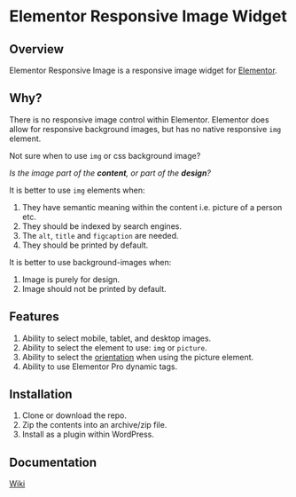# Elementor Responsive Image Widget
## Overview
Elementor Responsive Image is a responsive image widget for [Elementor](https://elementor.com).

## Why?
There is no responsive image control within Elementor. Elementor does allow for responsive background images, but has no native responsive `img` element.

Not sure when to use `img` or css background image? 

*Is the image part of the **content**, or part of the **design**?*

It is better to use `img` elements when:
1. They have semantic meaning within the content i.e. picture of a person etc.
2. They should be indexed by search engines.
3. The `alt`, `title` and `figcaption` are needed.
4. They should be printed by default.

It is better to use background-images when:
1. Image is purely for design.
2. Image should not be printed by default.

## Features
1. Ability to select mobile, tablet, and desktop images.
2. Ability to select the element to use: `img` or `picture`.
3. Ability to select the [orientation](https://developer.mozilla.org/en-US/docs/Web/CSS/@media/orientation) when using the picture element.
4. Ability to use Elementor Pro dynamic tags.

## Installation
1. Clone or download the repo.
2. Zip the contents into an archive/zip file.
3. Install as a plugin within WordPress.

## Documentation 
[Wiki](https://github.com/samuelgoldenbaum/elementor-responsive-image/wiki)

